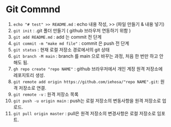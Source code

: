 # Git Commnd

01. `echo "# test" >> README.md` : echo 내용 작성, >> (파일 만들기 & 내용 넣기)
02. `git init` : .git 폴더 만들기 ( github 브라우저 연동하기 위함 )
03. `git add README.md` : add 는 commit 전 단계
04. `git commit -m "make md file"` : commit 은 push 전 단계
05. `git status` : 현재 로컬 저장소 경로에서의 git 상태
06. `git branch -M main` : branch 를 main 으로 바꾸는 과정, 처음 한 번만 하고 안해도 됨.
07. `gh repo create "repo NAME"` : github 브라우저에서  개인 계정 원격 저장소에 레포지토리 생성.
08. `git remote add origin https://github.com/iehosa/"repo NAME".git`: 원격 저장소로 연결.
09. `git remote -v` : 원격 저장소 목록
10. `git push -u origin main` : push는 로컬 저장소의 변동사항을 원격 저장소로 업로드.
11. `git pull origin master` : pull은 원격 저장소의 변경사항은 로컬 저장소로 임포트.
